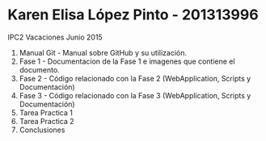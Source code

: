 # Karen Elisa López Pinto - 201313996
IPC2 Vacaciones Junio 2015

1. Manual Git - Manual sobre GitHub y su utilización.
2. Fase 1 - Documentacion de la Fase 1 e imagenes que contiene el documento.
3. Fase 2 - Código relacionado con la Fase 2 (WebApplication, Scripts y Documentación)
4. Fase 3 - Código relacionado con la Fase 3 (WebApplication, Scripts y Documentación)
5. Tarea Practica 1
6. Tarea Practica 2
7. Conclusiones
